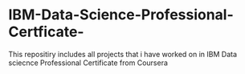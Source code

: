 # IBM-Data-Science-Professional-Certficate-
This repositiry includes all projects that i have worked on in IBM Data sciecnce Professional Certificate from Coursera
